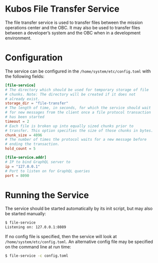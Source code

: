 # Kubos File Transfer Service

The file transfer service is used to transfer files between the mission operations
center and the OBC.
It may also be used to transfer files between a developer’s system and the OBC when
in a development environment.

# Configuration

The service can be configured in the `/home/system/etc/config.toml` with the following fields:

```toml
[file-service]
# The directory which should be used for temporary storage of file
# chunks. Note: The directory will be created if it does not
# already exist.
storage_dir = "file-transfer"
# The length of time, in seconds, for which the service should wait
# for new messages from the client once a file protocol transaction
# has been started
timeout = 2
# Each file is broken up into equally sized chunks prior to
# transfer. This option specifies the size of those chunks in bytes.
chunk_size = 4096
# The number of times the protocol waits for a new message before
# ending the transaction.
hold_count = 5

[file-service.addr]
# IP to bind GraphQL server to
ip = "127.0.0.1"
# Port to listen on for GraphQL queries
port = 8090
```

# Running the Service

The service should be started automatically by its init script, but may also be started manually:

```bash
$ file-service
Listening on: 127.0.0.1:8089
```

If no config file is specified, then the service will look at `/home/system/etc/config.toml`.
An alternative config file may be specified on the command line at run time:

```bash
$ file-service -c config.toml
```